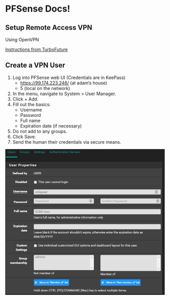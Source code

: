 # PFSense Docs!

## Setup Remote Access VPN
Using OpenVPN

[Instructions from TurboFuture](https://turbofuture.com/computers/How-to-Setup-a-Remote-Access-VPN-Using-pfSense-and-OpenVPN)

## Create a VPN User
1. Log into PFSense web UI (Credentials are in KeePass)
   - https://99.174.223.246/ (at adam’s house)
   - 5 (local on the network)
2. In the menu, navigate to System > User Manager.
3. Click + Add.
4. Fill out the basics:
   - Username
   - Password
   - Full name
   - Expiration date (if necessary)
5. Do not add to any groups.
6. Click Save.
7. Send the human their credentials via secure means.

![PFSense VPN User Panel](Images/PFSense-VPNUser-Properties.png)
